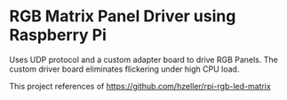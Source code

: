 # RGB Matrix Panel Driver using Raspberry Pi
Uses UDP protocol and a custom adapter board to drive RGB Panels.  The custom driver board eliminates flickering under high CPU load.

This project references of https://github.com/hzeller/rpi-rgb-led-matrix
